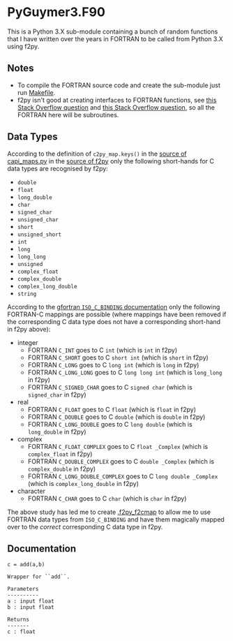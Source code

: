 # PyGuymer3.F90

This is a Python 3.X sub-module containing a bunch of random functions that I have written over the years in FORTRAN to be called from Python 3.X using f2py.

## Notes

* To compile the FORTRAN source code and create the sub-module just run [Makefile](Makefile).
* f2py isn't good at creating interfaces to FORTRAN functions, see [this Stack Overflow question](https://stackoverflow.com/questions/10913003/f2py-array-valued-functions) and [this Stack Overflow question](https://stackoverflow.com/questions/18669814/when-using-f2py-function-scope-within-fortran-module-different-than-when-compil), so all the FORTRAN here will be subroutines.

## Data Types

According to the definition of `c2py_map.keys()` in the [source of capi_maps.py](https://github.com/numpy/numpy/blob/master/numpy/f2py/capi_maps.py) in the [source of f2py](https://github.com/numpy/numpy/tree/master/numpy/f2py) only the following short-hands for C data types are recognised by f2py:

* `double`
* `float`
* `long_double`
* `char`
* `signed_char`
* `unsigned_char`
* `short`
* `unsigned_short`
* `int`
* `long`
* `long_long`
* `unsigned`
* `complex_float`
* `complex_double`
* `complex_long_double`
* `string`

According to the [gfortran `ISO_C_BINDING` documentation](https://gcc.gnu.org/onlinedocs/gfortran/ISO_005fC_005fBINDING.html) only the following FORTRAN-C mappings are possible (where mappings have been removed if the corresponding C data type does not have a corresponding short-hand in f2py above):

* integer
    * FORTRAN `C_INT` goes to C `int` (which is `int` in f2py)
    * FORTRAN `C_SHORT` goes to C `short int` (which is `short` in f2py)
    * FORTRAN `C_LONG` goes to C `long int` (which is `long` in f2py)
    * FORTRAN `C_LONG_LONG` goes to C `long long int` (which is `long_long` in f2py)
    * FORTRAN `C_SIGNED_CHAR` goes to C `signed char` (which is `signed_char` in f2py)
* real
    * FORTRAN `C_FLOAT` goes to C `float` (which is `float` in f2py)
    * FORTRAN `C_DOUBLE` goes to C `double` (which is `double` in f2py)
    * FORTRAN `C_LONG_DOUBLE` goes to C `long double` (which is `long_double` in f2py)
* complex
    * FORTRAN `C_FLOAT_COMPLEX` goes to C `float _Complex` (which is `complex_float` in f2py)
    * FORTRAN `C_DOUBLE_COMPLEX` goes to C `double _Complex` (which is `complex_double` in f2py)
    * FORTRAN `C_LONG_DOUBLE_COMPLEX` goes to C `long double _Complex` (which is `complex_long_double` in f2py)
* character
    * FORTRAN `C_CHAR` goes to C `char` (which is `char` in f2py)

The above study has led me to create [.f2py_f2cmap](.f2py_f2cmap) to allow me to use FORTRAN data types from `ISO_C_BINDING` and have them magically mapped over to the *correct* corresponding C data type in f2py.

## Documentation

```
c = add(a,b)

Wrapper for ``add``.

Parameters
----------
a : input float
b : input float

Returns
-------
c : float
```
